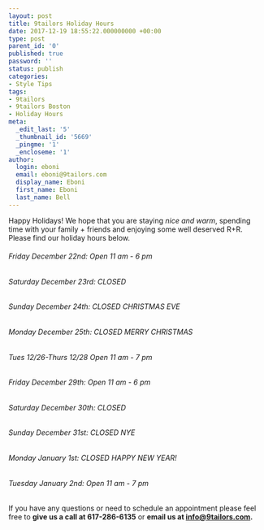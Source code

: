 ```yaml
---
layout: post
title: 9tailors Holiday Hours
date: 2017-12-19 18:55:22.000000000 +00:00
type: post
parent_id: '0'
published: true
password: ''
status: publish
categories:
- Style Tips
tags:
- 9tailors
- 9tailors Boston
- Holiday Hours
meta:
  _edit_last: '5'
  _thumbnail_id: '5669'
  _pingme: '1'
  _encloseme: '1'
author:
  login: eboni
  email: eboni@9tailors.com
  display_name: Eboni
  first_name: Eboni
  last_name: Bell
---
```

Happy Holidays! We hope that you are staying _nice and warm_, spending time with your family + friends and enjoying some well deserved R+R. Please find our holiday hours below.

###### Friday December 22nd: Open 11 am - 6 pm

###### Saturday December 23rd: CLOSED

###### Sunday December 24th: CLOSED CHRISTMAS EVE

###### Monday December 25th: CLOSED MERRY CHRISTMAS

###### Tues 12/26-Thurs 12/28 Open 11 am - 7 pm

###### Friday December 29th: Open 11 am - 6 pm

###### Saturday December 30th: CLOSED

###### Sunday December 31st: CLOSED NYE

###### Monday January 1st: CLOSED HAPPY NEW YEAR!

###### Tuesday January 2nd: Open 11 am - 7 pm

If you have any questions or need to schedule an appointment please feel free to **give us a call at 617-286-6135** or **email us at info@9tailors.com.**